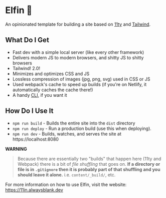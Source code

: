 # Elfin 🧝

An opinionated template for building a site based on [11ty](https://11ty.dev) and [Tailwind](https://tailwindcss.com).

## What Do I Get

- Fast dev with a simple local server (like every other framework)
- Delivers modern JS to modern browsers, and shitty JS to shitty browsers
- Tailwind! 2.0!
- Minimizes and optimizes CSS and JS
- Lossless compression of images (jpg, png, svg) used in CSS or JS
- Used webpack's cache to speed up builds (if you're on Netlify, it automatically caches the cache there!)
- A handy [CLI](https://github.com/11in/elf), if you want it

## How Do I Use It

- `npm run build` - Builds the entire site into the `dist` directory
- `npm run deploy` - Run a production build (use this when deploying).
- `npm run dev` - Builds, watches, and serves the site at https://localhost:8080

**WARNING**

> Because there are essentially two "builds" that happen here (11ty and Webpack) there is a bit of _file shuffling_ that goes on.
> **If a directory or file is in `.gitignore` then it is probably part of that shuffling and you should leave it alone.** i.e. `content/_build/`, etc.

For more information on how to use Elfin, visit the website: https://11in.alwaysblank.dev
